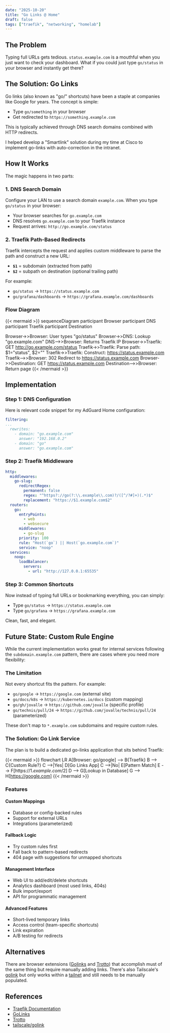 ```yaml
---
date: "2025-10-20"
title: "Go Links @ Home"
draft: false
tags: ["traefik", "networking", "homelab"]
---
```


## The Problem

Typing full URLs gets tedious. `status.example.com` is a mouthful when you just
want to check your dashboard. What if you could just type `go/status` in your browser
and instantly get there?

## The Solution: Go Links

Go links (also known as "go/" shortcuts) have been a staple at companies like Google
for years. The concept is simple:

- Type `go/something` in your browser
- Get redirected to `https://something.example.com`

This is typically achieved through DNS search domains combined with HTTP redirects.

<div class="fun-fact">
I helped develop a "Smartlink" solution during my time at Cisco to implement go-links
with auto-correction in the intranet.
</div>

## How It Works

The magic happens in two parts:

### 1. DNS Search Domain

Configure your LAN to use a search domain `example.com`. When you type `go/status`
in your browser:

- Your browser searches for `go.example.com`
- DNS resolves `go.example.com` to your Traefik instance
- Request arrives: `http://go.example.com/status`

### 2. Traefik Path-Based Redirects

Traefik intercepts the request and applies custom middleware to parse the path and
construct a new URL:

- **`$1`** = subdomain (extracted from path)
- **`$2`** = subpath on destination (optional trailing path)

For example:

- `go/status` → `https://status.example.com`
- `go/grafana/dashboards` → `https://grafana.example.com/dashboards`

### Flow Diagram

{{< mermaid >}}
sequenceDiagram
  participant Browser
  participant DNS
  participant Traefik
  participant Destination

  Browser->>Browser: User types "go/status"
  Browser->>DNS: Lookup "go.example.com"
  DNS-->>Browser: Returns Traefik IP
  Browser->>Traefik: GET http://go.example.com/status
  Traefik->>Traefik: Parse path: $1="status", $2=""
  Traefik->>Traefik: Construct: https://status.example.com
  Traefik-->>Browser: 302 Redirect to https://status.example.com
  Browser->>Destination: GET https://status.example.com
  Destination-->>Browser: Return page
{{< /mermaid >}}

## Implementation

### Step 1: DNS Configuration

Here is relevant code snippet for my AdGuard Home configuration:

```yaml
filtering:
...
  rewrites:
    - domain: "go.example.com"
      answer: "192.168.0.2"
    - domain: "go"
      answer: "go.example.com"
```

### Step 2: Traefik Middleware

```yaml
http:
  middlewares:
    go-slug:
      redirectRegex:
        permanent: false
        regex: "^https?://go(?:\\.example\\.com)?/([^/?#]+)(.*)$"
        replacement: "https://$1.example.com$2"
  routers:
    go:
      entryPoints:
        - web
        - websecure
      middlewares:
        - go-slug
      priority: 100
      rule: "Host(`go`) || Host(`go.example.com`)"
      service: "noop"
  services:
    noop:
      loadBalancer:
        servers:
          - url: "http://127.0.0.1:65535"
```

### Step 3: Common Shortcuts

Now instead of typing full URLs or bookmarking everything, you can simply:

- Type `go/status` → `https://status.example.com`
- Type `go/grafana` → `https://grafana.example.com`

Clean, fast, and elegant.

## Future State: Custom Rule Engine

While the current implementation works great for internal services following the
`subdomain.example.com` pattern, there are cases where you need more flexibility:

### The Limitation

Not every shortcut fits the pattern. For example:

- `go/google` → `https://google.com` (external site)
- `go/docs/k8s` → `https://kubernetes.io/docs` (custom mapping)
- `go/gh/jovalle` → `https://github.com/jovalle` (specific profile)
- `go/technis/pull/24` → `https://github.com/jovalle/technis/pull/24` (parameterized)

These don't map to `*.example.com` subdomains and require custom rules.

### The Solution: Go Link Service

The plan is to build a dedicated go-links application that sits behind Traefik:

{{< mermaid >}}
flowchart LR
    A[Browser: go/google] --> B{Traefik}
    B --> C{Custom Rule?}
    C -->|Yes| D[Go Links App]
    C -->|No| E[Pattern Match]
    E --> F[https://$1.example.com/$2]
    D --> G[Lookup in Database]
    G --> H[https://google.com]
{{< /mermaid >}}

### Features

#### Custom Mappings

- Database or config-backed rules
- Support for external URLs
- Integrations (parameterized)

#### Fallback Logic

- Try custom rules first
- Fall back to pattern-based redirects
- 404 page with suggestions for unmapped shortcuts

#### Management Interface

- Web UI to add/edit/delete shortcuts
- Analytics dashboard (most used links, 404s)
- Bulk import/export
- API for programmatic management

#### Advanced Features

- Short-lived temporary links
- Access control (team-specific shortcuts)
- Link expiration
- A/B testing for redirects

## Alternatives

There are browser extensions ([Golinks](https://www.golinks.io/) and [Trotto](https://www.trot.to/))
that accomplish must of the same thing but require manually adding links. There's
also Tailscale's [golink](https://github.com/tailscale/golink) but only works within
a [tailnet](https://tailscale.com/kb/1136/tailnet) and still needs to be manually
populated.

## References

- [Traefik Documentation](https://doc.traefik.io/traefik/)
- [GoLinks](https://www.golinks.io)
- [Trotto](https://www.trot.to/)
- [tailscale/golink](https://github.com/tailscale/golink)
